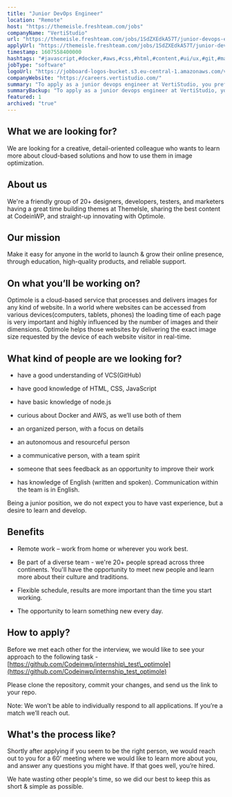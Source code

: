 ```yaml
---
title: "Junior DevOps Engineer"
location: "Remote"
host: "https://themeisle.freshteam.com/jobs"
companyName: "VertiStudio"
url: "https://themeisle.freshteam.com/jobs/1SdZXEdkA57T/junior-devops-engineer-remote"
applyUrl: "https://themeisle.freshteam.com/jobs/1SdZXEdkA57T/junior-devops-engineer-remote#applicant-form"
timestamp: 1607558400000
hashtags: "#javascript,#docker,#aws,#css,#html,#content,#ui/ux,#git,#marketing,#English"
jobType: "software"
logoUrl: "https://jobboard-logos-bucket.s3.eu-central-1.amazonaws.com/vertistudio"
companyWebsite: "https://careers.vertistudio.com/"
summary: "To apply as a junior devops engineer at VertiStudio, you preferably need to have some knowledge of: experience in: #javascript, #docker, #aws."
summaryBackup: "To apply as a junior devops engineer at VertiStudio, you preferably need to have some knowledge of: #javascript, #css, #html."
featured: 1
archived: "true"
---
```


## What we are looking for?

We are looking for a creative, detail-oriented colleague who wants to learn more about cloud-based solutions and how to use them in image optimization.

## About us

We're a friendly group of 20+ designers, developers, testers, and marketers having a great time building themes at ThemeIsle, sharing the best content at CodeinWP, and straight-up innovating with Optimole.

## Our mission

Make it easy for anyone in the world to launch & grow their online presence, through education, high-quality products, and reliable support.

## On what you’ll be working on?

Optimole is a cloud-based service that processes and delivers images for any kind of website. In a world where websites can be accessed from various devices(computers, tablets, phones) the loading time of each page is very important and highly influenced by the number of images and their dimensions. Optimole helps those websites by delivering the exact image size requested by the device of each website visitor in real-time.

## What kind of people are we looking for?

*   have a good understanding of VCS(GitHub)
    
*   have good knowledge of HTML, CSS, JavaScript
    
*   have basic knowledge of node.js
    
*   curious about Docker and AWS, as we’ll use both of them
    
*   an organized person, with a focus on details
    
*   an autonomous and resourceful person
    
*   a communicative person, with a team spirit
    
*   someone that sees feedback as an opportunity to improve their work
    
*   has knowledge of English (written and spoken). Communication within the team is in English.
    

Being a junior position, we do not expect you to have vast experience, but a desire to learn and develop.

## Benefits

*   Remote work – work from home or wherever you work best.
    
*   Be part of a diverse team - we're 20+ people spread across three continents. You'll have the opportunity to meet new people and learn more about their culture and traditions.
    
*   Flexible schedule, results are more important than the time you start working.
    
*   The opportunity to learn something new every day.
    

## How to apply?

Before we met each other for the interview, we would like to see your approach to the following task - [https://github.com/Codeinwp/internship\_test\_optimole](https://github.com/Codeinwp/internship_test_optimole)

Please clone the repository, commit your changes, and send us the link to your repo.

Note: We won’t be able to individually respond to all applications. If you’re a match we’ll reach out.

## What's the process like?

Shortly after applying if you seem to be the right person, we would reach out to you for a 60’ meeting where we would like to learn more about you, and answer any questions you might have. If that goes well, you’re hired.

We hate wasting other people's time, so we did our best to keep this as short & simple as possible.
